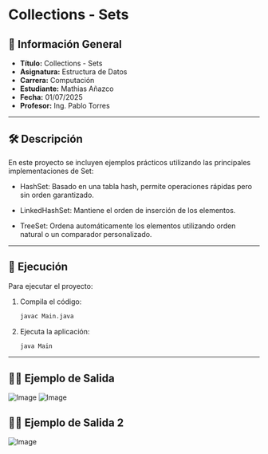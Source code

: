 
# Collections - Sets

## 📌 Información General

- **Título:** Collections - Sets
- **Asignatura:** Estructura de Datos
- **Carrera:** Computación
- **Estudiante:** Mathias Añazco
- **Fecha:** 01/07/2025
- **Profesor:** Ing. Pablo Torres

---

## 🛠️ Descripción

En este proyecto se incluyen ejemplos prácticos utilizando las principales implementaciones de Set:

- HashSet: Basado en una tabla hash, permite operaciones rápidas pero sin orden garantizado.

- LinkedHashSet: Mantiene el orden de inserción de los elementos.

- TreeSet: Ordena automáticamente los elementos utilizando orden natural o un comparador personalizado.

---

## 🚀 Ejecución

Para ejecutar el proyecto:

1. Compila el código:
    ```bash
    javac Main.java
    ```
2. Ejecuta la aplicación:
    ```bash
    java Main
    ```

---

## 🧑‍💻 Ejemplo de Salida

![Image](https://github.com/user-attachments/assets/45cb76bb-4419-4dc4-9c7b-8fc15fdc4478)
![Image](https://github.com/user-attachments/assets/38066ffc-45e0-44d8-8019-f83db6df92d9)

## 🧑‍💻 Ejemplo de Salida 2

![Image](https://github.com/user-attachments/assets/503d2a32-2fe7-4851-af9c-928cc4da33ce)
